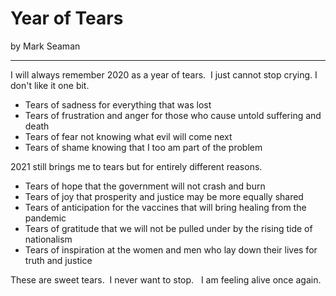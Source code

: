 # Year of Tears

by Mark Seaman

---

I will always remember 2020 as a year of tears.  I just cannot stop crying. I don't like it one bit.

- Tears of sadness for everything that was lost
- Tears of frustration and anger for those who cause untold suffering and death
- Tears of fear not knowing what evil will come next
- Tears of shame knowing that I too am part of the problem

2021 still brings me to tears but for entirely different reasons.

- Tears of hope that the government will not crash and burn
- Tears of joy that prosperity and justice may be more equally shared
- Tears of anticipation for the vaccines that will bring healing from the pandemic
- Tears of gratitude that we will not be pulled under by the rising tide of nationalism
- Tears of inspiration at the women and men who lay down their lives for truth and justice

These are sweet tears.  I never want to stop.   I am feeling alive once again.

